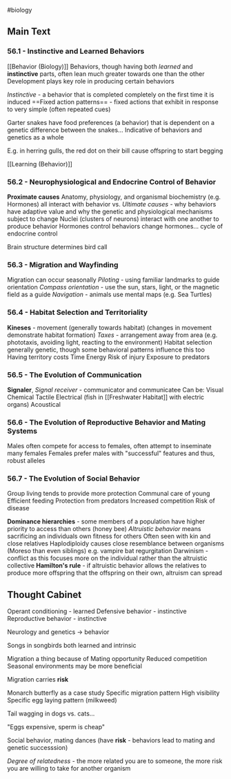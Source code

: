 #biology 
## Main Text
### 56.1 - Instinctive and Learned Behaviors
[[Behavior (Biology)]]
Behaviors, though having both *learned* and **instinctive** parts, often lean much greater towards one than the other
	 Development plays key role in producing certain behaviors

*Instinctive* - a behavior that is completed completely on the first time it is induced
==Fixed action patterns== - fixed actions that exhibit in response to very simple (often repeated cues)

Garter snakes have food preferences (a behavior) that is dependent on a genetic difference between the snakes...
	Indicative of behaviors and genetics as a whole

E.g. in herring gulls, the red dot on their bill cause offspring to start begging

[[Learning (Behavior)]] 
### 56.2 - Neurophysiological and Endocrine Control of Behavior
**Proximate causes** Anatomy, physiology, and organismal biochemistry (e.g. Hormones) all interact with behavior
vs. *Ultimate causes* - why behaviors have adaptive value and why the genetic and physiological mechanisms subject to change
Nuclei (clusters of neurons) interact with one another to produce behavior
Hormones control behaviors change hormones... cycle of endocrine control

Brain structure determines bird call
### 56.3 - Migration and Wayfinding
Migration can occur seasonally
	*Piloting* - using familiar landmarks to guide orientation
	*Compass orientation* - use the sun, stars, light, or the magnetic field as a guide
	*Navigation* - animals use mental maps (e.g. Sea Turtles)
### 56.4 - Habitat Selection and Territoriality
**Kineses** - movement (generally towards habitat) (changes in movement demonstrate habitat formation)
*Taxes* - arrangement away from area (e.g. phototaxis, avoiding light, reacting to the environment)
Habitat selection generally genetic, though some behavioral patterns influence this too
Having territory costs
	Time
	Energy
	Risk of injury
	Exposure to predators
### 56.5 - The Evolution of Communication
**Signaler**, *Signal receiver* - communicator and communicatee
Can be:
	Visual
	Chemical
	Tactile
	Electrical (fish in [[Freshwater Habitat]] with electric organs)
	Acoustical
### 56.6 - The Evolution of Reproductive Behavior and Mating Systems
Males often compete for access to females, often attempt to inseminate many females
Females prefer males with "successful" features and thus, robust alleles
### 56.7 - The Evolution of Social Behavior
Group living tends to provide more protection
	Communal care of young
	Efficient feeding
	Protection from predators
	Increased competition
	Risk of disease

**Dominance hierarchies** - some members of a population have higher priority to access than others (honey bee)
*Altruistic behavior* means sacrificing an individuals own fitness for others
	Often seen with kin and close relatives
	Haplodiploidy causes close resemblance between organisms (Moreso than even siblings)
	e.g. vampire bat regurgitation
	Darwinism - conflict as this focuses more on the individual rather than the altruistic collective
	**Hamilton's rule** - if altruistic behavior allows the relatives to produce more offspring that the offspring on their own, altruism can spread
## Thought Cabinet
Operant conditioning - learned
Defensive behavior - instinctive
Reproductive behavior - instinctive

Neurology and genetics -> behavior

Songs in songbirds both learned and intrinsic

Migration a thing because of
	Mating opportunity
	Reduced competition
	Seasonal environments may be more beneficial
	
Migration carries **risk**

Monarch butterfly as a case study
	Specific migration pattern
	High visibility
	Specific egg laying pattern (milkweed)

Tail wagging in dogs vs. cats...

"Eggs expensive, sperm is cheap"

Social behavior, mating dances (have **risk** - behaviors lead to mating and genetic successsion)

*Degree of relatedness* - the more related you are to someone, the more risk you are willing to take for another organism
